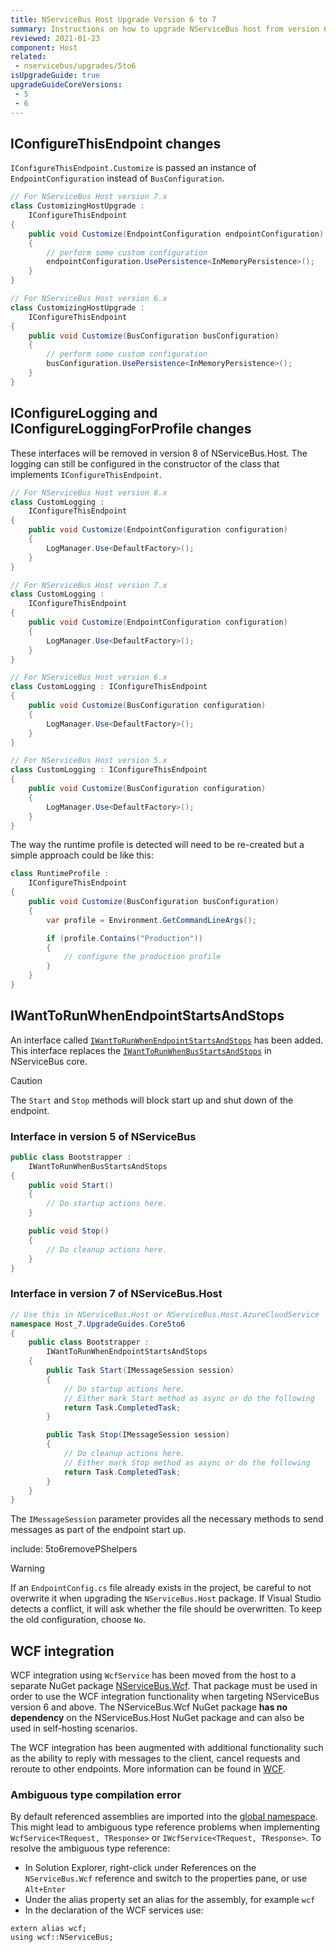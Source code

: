 ```yaml
---
title: NServiceBus Host Upgrade Version 6 to 7
summary: Instructions on how to upgrade NServiceBus host from version 6 to version 7
reviewed: 2021-01-23
component: Host
related:
 - nservicebus/upgrades/5to6
isUpgradeGuide: true
upgradeGuideCoreVersions:
 - 5
 - 6
---
```



## IConfigureThisEndpoint changes

`IConfigureThisEndpoint.Customize` is passed an instance of `EndpointConfiguration` instead of `BusConfiguration`.

```csharp
// For NServiceBus Host version 7.x
class CustomizingHostUpgrade :
    IConfigureThisEndpoint
{
    public void Customize(EndpointConfiguration endpointConfiguration)
    {
        // perform some custom configuration
        endpointConfiguration.UsePersistence<InMemoryPersistence>();
    }
}

// For NServiceBus Host version 6.x
class CustomizingHostUpgrade :
    IConfigureThisEndpoint
{
    public void Customize(BusConfiguration busConfiguration)
    {
        // perform some custom configuration
        busConfiguration.UsePersistence<InMemoryPersistence>();
    }
}
```

## IConfigureLogging and IConfigureLoggingForProfile<T> changes

These interfaces will be removed in version 8 of NServiceBus.Host. The logging can still be configured in the constructor of the class that implements `IConfigureThisEndpoint`.

```csharp
// For NServiceBus Host version 8.x
class CustomLogging :
    IConfigureThisEndpoint
{
    public void Customize(EndpointConfiguration configuration)
    {
        LogManager.Use<DefaultFactory>();
    }
}

// For NServiceBus Host version 7.x
class CustomLogging :
    IConfigureThisEndpoint
{
    public void Customize(EndpointConfiguration configuration)
    {
        LogManager.Use<DefaultFactory>();
    }
}

// For NServiceBus Host version 6.x
class CustomLogging : IConfigureThisEndpoint
{
    public void Customize(BusConfiguration configuration)
    {
        LogManager.Use<DefaultFactory>();
    }
}

// For NServiceBus Host version 5.x
class CustomLogging : IConfigureThisEndpoint
{
    public void Customize(BusConfiguration configuration)
    {
        LogManager.Use<DefaultFactory>();
    }
}
```

The way the runtime profile is detected will need to be re-created but a simple approach could be like this:

```csharp
class RuntimeProfile :
    IConfigureThisEndpoint
{
    public void Customize(BusConfiguration busConfiguration)
    {
        var profile = Environment.GetCommandLineArgs();

        if (profile.Contains("Production"))
        {
            // configure the production profile
        }
    }
}
```

## IWantToRunWhenEndpointStartsAndStops

An interface called [`IWantToRunWhenEndpointStartsAndStops`](/nservicebus/hosting/nservicebus-host/) has been added. This interface replaces the [`IWantToRunWhenBusStartsAndStops`](/nservicebus/lifecycle/endpointstartandstop.md) in NServiceBus core.

> [!CAUTION]
> The `Start` and `Stop` methods will block start up and shut down of the endpoint.


### Interface in version 5 of NServiceBus

```csharp
public class Bootstrapper :
    IWantToRunWhenBusStartsAndStops
{
    public void Start()
    {
        // Do startup actions here.
    }

    public void Stop()
    {
        // Do cleanup actions here.
    }
}
```


### Interface in version 7 of NServiceBus.Host

```csharp
// Use this in NServiceBus.Host or NServiceBus.Host.AzureCloudService
namespace Host_7.UpgradeGuides.Core5to6
{
    public class Bootstrapper :
        IWantToRunWhenEndpointStartsAndStops
    {
        public Task Start(IMessageSession session)
        {
            // Do startup actions here.
            // Either mark Start method as async or do the following
            return Task.CompletedTask;
        }

        public Task Stop(IMessageSession session)
        {
            // Do cleanup actions here.
            // Either mark Stop method as async or do the following
            return Task.CompletedTask;
        }
    }
}
```


The `IMessageSession` parameter provides all the necessary methods to send messages as part of the endpoint start up.

include: 5to6removePShelpers

> [!WARNING]
> If an `EndpointConfig.cs` file already exists in the project, be careful to not overwrite it when upgrading the `NServiceBus.Host` package. If Visual Studio detects a conflict, it will ask whether the file should be overwritten. To keep the old configuration, choose `No`.


## WCF integration

WCF integration using `WcfService` has been moved from the host to a separate NuGet package [NServiceBus.Wcf](https://www.nuget.org/packages/NServiceBus.Wcf/). That package must be used in order to use the WCF integration functionality when targeting NServiceBus version 6 and above. The NServiceBus.Wcf NuGet package **has no dependency** on the NServiceBus.Host NuGet package and can also be used in self-hosting scenarios.

The WCF integration has been augmented with additional functionality such as the ability to reply with messages to the client, cancel requests and reroute to other endpoints. More information can be found in [WCF](/nservicebus/wcf).

### Ambiguous type compilation error

By default referenced assemblies are imported into the [global namespace](https://docs.microsoft.com/en-us/dotnet/csharp/programming-guide/namespaces/how-to-use-the-global-namespace-alias). This might lead to ambiguous type reference problems when implementing `WcfService<TRequest, TResponse>` or `IWcfService<TRequest, TResponse>`. To resolve the ambiguous type reference:

- In Solution Explorer, right-click under References on the `NServiceBus.Wcf` reference and switch to the properties pane, or use `Alt+Enter`
- Under the alias property set an alias for the assembly, for example `wcf`
- In the declaration of the WCF services use:

```
extern alias wcf;
using wcf::NServiceBus;
```
